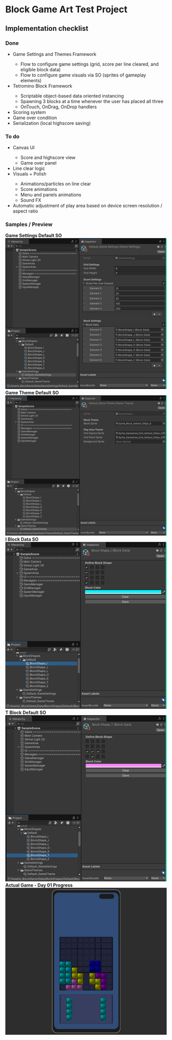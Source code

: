 # Block Game Art Test Project

## Implementation checklist
### Done
<ul> 
    <li>Game Settings and Themes Framework</li>
        <ul>
            <li>Flow to configure game settings (grid, score per line cleared, and eligible block data)</li>
            <li>Flow to configure game visuals via SO (sprites of gameplay elements)</li>
        </ul>
    <li>Tetromino Block Framework</li>
        <ul>
            <li>Scriptable object-based data oriented instancing</li>
            <li>Spawning 3 blocks at a time whenever the user has placed all three</li>
            <li>OnTouch, OnDrag, OnDrop handlers</li>
        </ul>
    <li>Scoring system</li>
    <li>Game over condition</li>
    <li>Serialization (local highscore saving)</li>
</ul>

### To do
<ul>
    <li>Canvas UI</li>
        <ul>
            <li>Score and highscore view</li>
            <li>Game over panel</li>
        </ul>
    <li>Line clear logic</li>
    <li>Visuals + Polish</li>
        <ul>
            <li>Animations/particles on line clear</li>
            <li>Score animations</li>
            <li>Menu and panels animations</li>
            <li>Sound FX</li>
        </ul>
    <li>Automatic adjustment of play area based on device screen resolution / aspect ratio</li>
</ul>

### Samples / Preview
**Game Settings Default SO**
![](Docs/Images/GameSettings_SO.png)
**Game Theme Default SO**
![](Docs/Images/GameTheme_SO.png)
**I Block Data SO**
![](Docs/Images/Block_SO01.png)
**T Block Default SO**
![](Docs/Images/Block_SO02.png)
**Actual Game - Day 01 Progress**
![](Docs/Images/GameProgress_Day01.png)